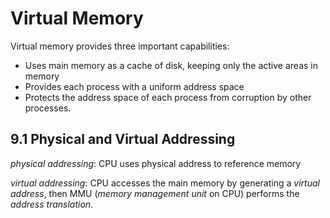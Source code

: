 # Virtual Memory
Virtual memory provides three important capabilities:
+ Uses main memory as a cache of disk, keeping only the active areas in memory
+ Provides each process with a uniform address space
+ Protects the address space of each process from corruption by other processes.
## 9.1 Physical and Virtual Addressing
*physical addressing*: CPU uses physical address to reference memory

*virtual addressing*: CPU accesses the main memory by generating a *virtual address*, then MMU (*memory management unit* on CPU) performs the *address translation*.

